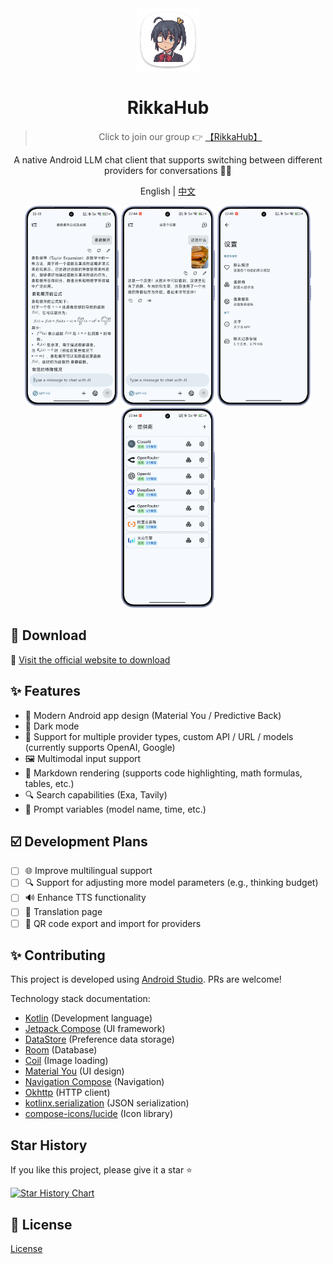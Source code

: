 <div align="center">
  <img src="docs/icon.png" alt="App Icon" width="100" />
  <h1>RikkaHub</h1>

> Click to join our group 👉 [【RikkaHub】](https://qm.qq.com/q/I8MSU0FkOu)

A native Android LLM chat client that supports switching between different providers for conversations 🤖💬

English | [中文](README.md)
</div>

<div align="center">
  <img src="docs/img/chat.png" alt="Chat Interface" width="150" />
  <img src="docs/img/chat_img.png" alt="Multimodal Chat Interface" width="150" />
  <img src="docs/img/setting.png" alt="Settings Interface" width="150" />
  <img src="docs/img/provider.png" alt="Provider Selection" width="150" />
</div>

## 🚀 Download

🔗 [Visit the official website to download](https://rikka-ai.com/)

## ✨ Features

- 🎨 Modern Android app design (Material You / Predictive Back)
- 🌙 Dark mode
- 🔄 Support for multiple provider types, custom API / URL / models (currently supports OpenAI, Google)
- 🖼️ Multimodal input support
- 📝 Markdown rendering (supports code highlighting, math formulas, tables, etc.)
- 🔍 Search capabilities (Exa, Tavily)
- 🧩 Prompt variables (model name, time, etc.)

## ☑️ Development Plans

- [ ] 🌐 Improve multilingual support
- [ ] 🔍 Support for adjusting more model parameters (e.g., thinking budget)
- [ ] 🔊 Enhance TTS functionality
- [ ] 📝 Translation page
- [ ] 🤳 QR code export and import for providers

## ✨ Contributing

This project is developed using [Android Studio](https://developer.android.com/studio). PRs are welcome!

Technology stack documentation:

- [Kotlin](https://kotlinlang.org/) (Development language)
- [Jetpack Compose](https://developer.android.com/jetpack/compose) (UI framework)
- [DataStore](https://developer.android.com/topic/libraries/architecture/datastore) (Preference data storage)
- [Room](https://developer.android.com/training/data-storage/room) (Database)
- [Coil](https://coil-kt.github.io/coil/) (Image loading)
- [Material You](https://m3.material.io/) (UI design)
- [Navigation Compose](https://developer.android.com/develop/ui/compose/navigation) (Navigation)
- [Okhttp](https://square.github.io/okhttp/) (HTTP client)
- [kotlinx.serialization](https://github.com/Kotlin/kotlinx.serialization) (JSON serialization)
- [compose-icons/lucide](https://composeicons.com/icon-libraries/lucide) (Icon library)

## Star History

If you like this project, please give it a star ⭐

[![Star History Chart](https://api.star-history.com/svg?repos=re-ovo/rikkahub&type=Date)](https://star-history.com/#re-ovo/rikkahub&Date)

## 📄 License

[License](LICENSE) 